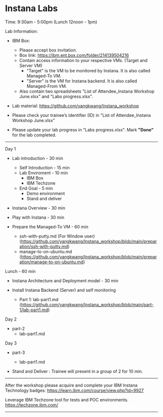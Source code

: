 # Instana Labs

Time: 9:30am - 5:00pm (Lunch 12noon - 1pm)

Lab Information:
  - IBM Box:
    - Please accept box invitation.
    - Box link: https://ibm.ent.box.com/folder/214139504216
    - Contain access information to your respective VMs. (Target and Server VM)
      - "Target" is the VM to be monitored by Instana. It is also called Managed-To VM.
      - "Server" is the VM for Instana backend. It is also called Managed-From VM.
    - Also contain two spreadsheets "List of Attendee_Instana Workshop June.xlsx" and "Labs progress.xlsx".

  - Lab material: https://github.com/yangkwang/Instana_workshop

  - Please check your trainee’s identifier (ID) in "List of Attendee_Instana Workshop June.xlsx"

  - Please update your lab progress in "Labs progress.xlsx". Mark **"Done"** for the lab completed.



---------------------------

Day 1
- Lab introduction - 30 min
  - Self Introduction - 15 min
  - Lab Enviroment - 10 min
    - IBM Box
    - IBM Techzone
  - End Goal - 5 min
    - Demo environment
    - Stand and deliver

- Instana Overview - 30 min

- Play with Instana - 30 min

- Prepare the Managed-To VM - 60 min
  - ssh-with-putty.md (For Window user) 
    (https://github.com/yangkwang/Instana_workshop/blob/main/preparation/ssh-with-putty.md)
  - manage-to-on-ubuntu.md 
    (https://github.com/yangkwang/Instana_workshop/blob/main/preparation/manage-to-on-ubuntu.md)

Lunch - 60 min

- Instana Architecture and Deployment model - 30 min

- Install Instana Backend (Server) and self monitoring 
  - Part 1: lab-part1.md
    (https://github.com/yangkwang/Instana_workshop/blob/main/part-1/lab-part1.md)

Day 2
- part-2
  - lab-part1.md

Day 3
- part-3
  - lab-part1.md

- Stand and Deliver : Trainee will present in a group of 2 for 10 min. 

----------------------------

After the workshop please acquire and complete your IBM Instana Technology badges:
https://learn.ibm.com/course/view.php?id=9927

Leverage IBM Techzone tool for tests and POC environments.
https://techzone.ibm.com/ 

----------------------------------

